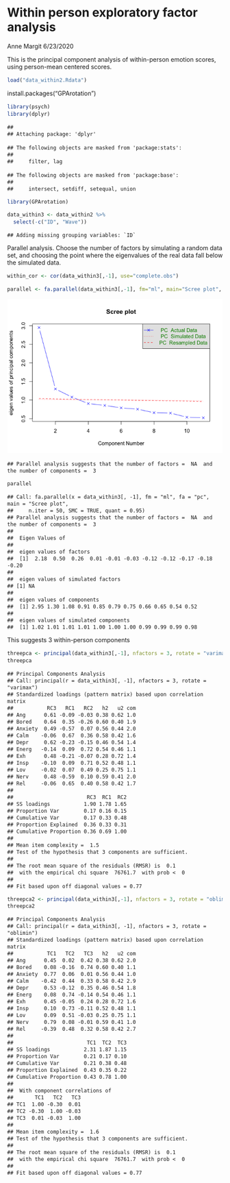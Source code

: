Within person exploratory factor analysis
================
Anne Margit
6/23/2020

This is the principal component analysis of within-person emotion
scores, using person-mean centered scores.

``` r
load("data_within2.Rdata")
```

install.packages(“GPArotation”)

``` r
library(psych)
library(dplyr)
```

    ## 
    ## Attaching package: 'dplyr'

    ## The following objects are masked from 'package:stats':
    ## 
    ##     filter, lag

    ## The following objects are masked from 'package:base':
    ## 
    ##     intersect, setdiff, setequal, union

``` r
library(GPArotation)
```

``` r
data_within3 <- data_within2 %>%
  select(-c("ID", "Wave"))
```

    ## Adding missing grouping variables: `ID`

Parallel analysis. Choose the number of factors by simulating a random
data set, and choosing the point where the eigenvalues of the real data
fall below the simulated
data.

``` r
within_cor <- cor(data_within3[,-1], use="complete.obs")
```

``` r
parallel <- fa.parallel(data_within3[,-1], fm="ml", main="Scree plot", fa= "pc", n.iter=50, SMC=TRUE, quant = .95 )
```

![](Within-person-exploratory-factor-analysis_files/figure-gfm/unnamed-chunk-5-1.png)<!-- -->

    ## Parallel analysis suggests that the number of factors =  NA  and the number of components =  3

``` r
parallel
```

    ## Call: fa.parallel(x = data_within3[, -1], fm = "ml", fa = "pc", main = "Scree plot", 
    ##     n.iter = 50, SMC = TRUE, quant = 0.95)
    ## Parallel analysis suggests that the number of factors =  NA  and the number of components =  3 
    ## 
    ##  Eigen Values of 
    ## 
    ##  eigen values of factors
    ##  [1]  2.18  0.50  0.26  0.01 -0.01 -0.03 -0.12 -0.12 -0.17 -0.18 -0.20
    ## 
    ##  eigen values of simulated factors
    ## [1] NA
    ## 
    ##  eigen values of components 
    ##  [1] 2.95 1.30 1.08 0.91 0.85 0.79 0.75 0.66 0.65 0.54 0.52
    ## 
    ##  eigen values of simulated components
    ##  [1] 1.02 1.01 1.01 1.01 1.00 1.00 1.00 0.99 0.99 0.99 0.98

This suggests 3 within-person
components

``` r
threepca <- principal(data_within3[,-1], nfactors = 3, rotate = "varimax")
threepca
```

    ## Principal Components Analysis
    ## Call: principal(r = data_within3[, -1], nfactors = 3, rotate = "varimax")
    ## Standardized loadings (pattern matrix) based upon correlation matrix
    ##           RC3   RC1   RC2   h2   u2 com
    ## Ang      0.61 -0.09 -0.03 0.38 0.62 1.0
    ## Bored    0.64  0.35 -0.26 0.60 0.40 1.9
    ## Anxiety  0.49 -0.57  0.07 0.56 0.44 2.0
    ## Calm    -0.06  0.67  0.36 0.58 0.42 1.6
    ## Depr     0.62 -0.23 -0.15 0.46 0.54 1.4
    ## Energ   -0.14  0.09  0.72 0.54 0.46 1.1
    ## Exh      0.48 -0.21 -0.07 0.28 0.72 1.4
    ## Insp    -0.10  0.09  0.71 0.52 0.48 1.1
    ## Lov     -0.02  0.07  0.49 0.25 0.75 1.1
    ## Nerv     0.48 -0.59  0.10 0.59 0.41 2.0
    ## Rel     -0.06  0.65  0.40 0.58 0.42 1.7
    ## 
    ##                        RC3  RC1  RC2
    ## SS loadings           1.90 1.78 1.65
    ## Proportion Var        0.17 0.16 0.15
    ## Cumulative Var        0.17 0.33 0.48
    ## Proportion Explained  0.36 0.33 0.31
    ## Cumulative Proportion 0.36 0.69 1.00
    ## 
    ## Mean item complexity =  1.5
    ## Test of the hypothesis that 3 components are sufficient.
    ## 
    ## The root mean square of the residuals (RMSR) is  0.1 
    ##  with the empirical chi square  76761.7  with prob <  0 
    ## 
    ## Fit based upon off diagonal values = 0.77

``` r
threepca2 <- principal(data_within3[,-1], nfactors = 3, rotate = "oblimin")
threepca2
```

    ## Principal Components Analysis
    ## Call: principal(r = data_within3[, -1], nfactors = 3, rotate = "oblimin")
    ## Standardized loadings (pattern matrix) based upon correlation matrix
    ##           TC1   TC2   TC3   h2   u2 com
    ## Ang      0.45  0.02  0.42 0.38 0.62 2.0
    ## Bored    0.08 -0.16  0.74 0.60 0.40 1.1
    ## Anxiety  0.77  0.06  0.01 0.56 0.44 1.0
    ## Calm    -0.42  0.44  0.33 0.58 0.42 2.9
    ## Depr     0.53 -0.12  0.35 0.46 0.54 1.8
    ## Energ    0.08  0.74 -0.14 0.54 0.46 1.1
    ## Exh      0.45 -0.05  0.24 0.28 0.72 1.6
    ## Insp     0.10  0.73 -0.11 0.52 0.48 1.1
    ## Lov      0.09  0.51 -0.03 0.25 0.75 1.1
    ## Nerv     0.79  0.08 -0.01 0.59 0.41 1.0
    ## Rel     -0.39  0.48  0.32 0.58 0.42 2.7
    ## 
    ##                        TC1  TC2  TC3
    ## SS loadings           2.31 1.87 1.15
    ## Proportion Var        0.21 0.17 0.10
    ## Cumulative Var        0.21 0.38 0.48
    ## Proportion Explained  0.43 0.35 0.22
    ## Cumulative Proportion 0.43 0.78 1.00
    ## 
    ##  With component correlations of 
    ##       TC1   TC2   TC3
    ## TC1  1.00 -0.30  0.01
    ## TC2 -0.30  1.00 -0.03
    ## TC3  0.01 -0.03  1.00
    ## 
    ## Mean item complexity =  1.6
    ## Test of the hypothesis that 3 components are sufficient.
    ## 
    ## The root mean square of the residuals (RMSR) is  0.1 
    ##  with the empirical chi square  76761.7  with prob <  0 
    ## 
    ## Fit based upon off diagonal values = 0.77
